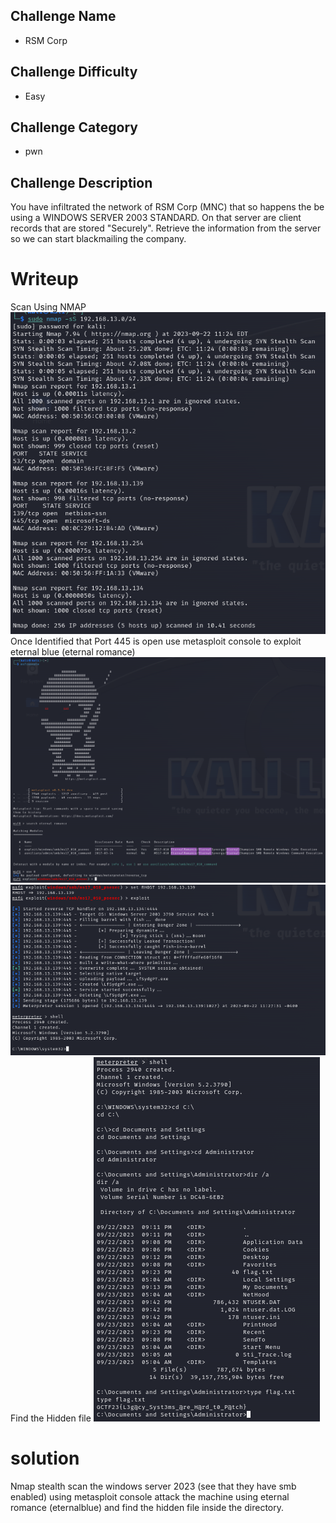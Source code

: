 ## Challenge Name
-  RSM Corp
## Challenge Difficulty
- Easy
## Challenge Category
- pwn 
## Challenge Description
You have infiltrated the network of RSM Corp (MNC) that so happens the be using a WINDOWS SERVER 2003 STANDARD. On that server are client records that are stored "Securely". Retrieve the information from the server so we can start blackmailing the company.



# Writeup
Scan Using NMAP
![Alt text](image.png)
Once Identified that Port 445 is open use metasploit console to exploit eternal blue (eternal romance)
![Alt text](image-1.png)
![Alt text](image-2.png)
Find the Hidden file
![Alt text](image-3.png)
# solution
Nmap stealth scan the windows server 2023 (see that they have smb enabled) using metasploit console attack the machine using eternal romance (eternalblue) and find the hidden file inside the directory.

